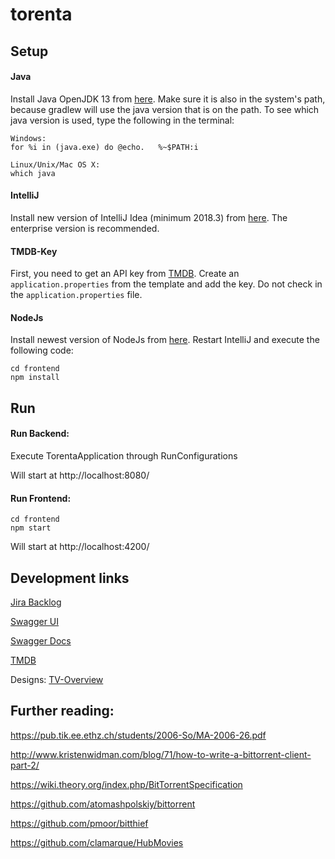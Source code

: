 # torenta

## Setup

#### Java
Install Java OpenJDK 13 from [here](https://jdk.java.net/13/). 
Make sure it is also in the system's path, because gradlew will use the java version that is on the path.
To see which java version is used, type the following in the terminal:

```
Windows: 
for %i in (java.exe) do @echo.   %~$PATH:i

Linux/Unix/Mac OS X: 
which java
```


#### IntelliJ
Install new version of IntelliJ Idea (minimum 2018.3) from [here](https://www.jetbrains.com/idea/download/).
The enterprise version is recommended.

#### TMDB-Key
First, you need to get an API key from [TMDB](https://developers.themoviedb.org/3/getting-started/introduction). Create an `application.properties` from the template and add the key. Do not check in the `application.properties` file.

#### NodeJs
Install newest version of NodeJs from [here](https://nodejs.org/en/download/).
Restart IntelliJ and execute the following code:
```
cd frontend
npm install
```

## Run

#### Run Backend:



Execute TorentaApplication through RunConfigurations

Will start at http://localhost:8080/

#### Run Frontend:

```
cd frontend
npm start
```

Will start at http://localhost:4200/

## Development links

[Jira Backlog](https://andreskonrad.atlassian.net/jira/software/projects/TOR/boards/1/backlog)

[Swagger UI](http://localhost:8080/swagger-ui.html)

[Swagger Docs](http://localhost:8080/v2/api-docs)

[TMDB](https://developers.themoviedb.org/3/getting-started/introduction)

Designs:
[TV-Overview](https://hubmovies-a26fc.firebaseapp.com/movie/496243)


 

## Further reading:

https://pub.tik.ee.ethz.ch/students/2006-So/MA-2006-26.pdf

http://www.kristenwidman.com/blog/71/how-to-write-a-bittorrent-client-part-2/

https://wiki.theory.org/index.php/BitTorrentSpecification

https://github.com/atomashpolskiy/bittorrent

https://github.com/pmoor/bitthief

https://github.com/clamarque/HubMovies

